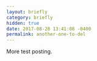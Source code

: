 ```yaml
---
layout: briefly
category: briefly
hidden: true
date: 2017-08-28 13:41:08 -0400
permalink: another-one-to-del
---
```


More test posting. 